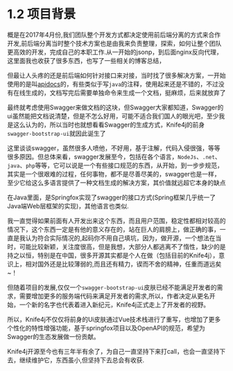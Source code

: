 # 1.2 项目背景

概是在2017年4月份,我们团队整个开发方式都决定使用前后端分离的方式来合作开发,前后端分离当时整个技术方案也是由我来负责整理，探索，如何让整个团队更高效的开发，完成自己的本职工作.从一开始的jsonp，到后面nginx反向代理，这里面我也收获了很多东西，也写了一些相关的博客总结，

但最让人头疼的还是前后端如何针对接口来对接，当时找了很多解决方案，一开始使用的是叫[apidocs](http://apidocjs.com/)的，有些类似于写`java`的注释，使用起来还是不错的，不过没有在线生成的，文档写完后需要单独命令来生成一个文档，挺麻烦，后来就放弃了

最终就考虑使用Swagger来做文档的这块，但Swagger大家都知道，Swagger的ui虽然能把文档说清楚，但是不怎么好用，可能不适合我们国人的眼光吧，至少我是这么认为的，所以当时也就想看看Swagger的生成方式，Knife4j的前身`swagger-bootstrap-ui`就因此诞生了

这里谈谈swagger，虽然很多人喷他，不好用，基于注解，代码入侵很强，等等 很多原因。但总体来看，swagger发展至今，包括在各个语言，`NodeJs`、`.net`、`java`、`php`等等，它可以说是一个有些接口规范的东西，从开始，到一步步规范，其实是一个很艰难的过程，任何事物，都不是尽善尽美的，swagger也是一样，至少它给这么多语言提供了一种文档生成的解决方案，其价值就远超它本身的缺点

在Java里面，是Springfox实现了swagger的接口方式(Spring框架几乎统一了Java端Web层框架的实现)，其他语言也类似.

我一直觉得如果前面有人开发出来这个东西，而且用户范围，稳定性都相对较高的情况下，这个东西一定是有他的意义存在的，站在巨人的肩膀上，做正确的事，一直是我认为符合实际情况的,起码你不用自己填坑，因为，做开源，一个想法在当时，可能比较新颖，关注度很高，但是我想，大部分人都逃离不了惰性，缺少的是持之以恒，特别是在中国，很多开源其实都是个人在做（包括目前的Knife4j），意识上，相对国外还是比较薄弱的,而且还有精力，锲而不舍的精神，任重而道远矣~！

但随着项目的发展,仅仅一个`swagger-bootstrap-ui`皮肤已经不能满足开发者的需求，需要增加更多的服务端代码来满足开发者的需求,所以，作者决定从更名开始，一个新的名字也代表着进入新纪元，Knife4j正式走上了开发者的视野。

所以，Knife4j不仅仅将前身的Ui皮肤通过Vue技术栈进行了重写，也增加了更多个性化的特性增强功能，基于springfox项目以及OpenAPI的规范，希望为Swagger的生态发展做一份贡献。

Knife4j开源至今也有三年半有余了，为自己一直坚持下来打call，也会一直坚持下去，继续维护它，东西虽小,但坚持下去总会有收获.